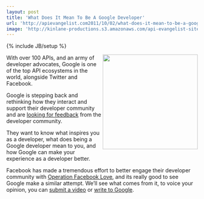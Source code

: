 ```yaml
---
layout: post
title: 'What Does It Mean To Be A Google Developer'
url: 'http://apievangelist.com2011/10/02/what-does-it-mean-to-be-a-google-developer/'
image: 'http://kinlane-productions.s3.amazonaws.com/api-evangelist-site/blog/google_code.jpg'
---
```

{% include JB/setup %}
<p>
     <a href="http://code.google.com/"><img src="http://kinlane-productions.s3.amazonaws.com/google/google_code.jpg"  width="250" align="right" /></a>
</p>
<p>
     With over 100 APIs, and an army of developer advocates, Google is one of the top API ecosystems in the world, alongside Twitter and Facebook.
</p>
<p>
     Google is stepping back and rethinking how they interact and support their developer community and are <a title="looking for feedback" href="http://googlecode.blogspot.com/2011/09/what-does-it-mean-to-be-google.html">looking for feedback</a> from the developer community.
</p>
<p>
     They want to know what inspires you as a developer, what does being a Google developer mean to you, and how Google can make your experience as a developer better.
</p>
<p>
     Facebook has made a tremendous effort to better engage their developer community with <a title="Facebook Operation Developer Love" href="/2011/04/30/facebooks-operation-developer-love/">Operation Facebook Love</a>, and its really good to see Google make a similar attempt. We’ll see what comes from it, to voice your opinion, you can <a title="submit your video" href="http://developers.google.com/go/stories">submit a video</a> or <a title="write to Google" href="http://goo.gl/MBlre">write to Google</a>.
</p>
